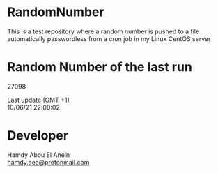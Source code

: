 # RandomNumber    
This is a test repository where a random number is pushed to a file automatically passwordless from a cron job in my Linux CentOS server    
# Random Number of the last run   
27098
      
Last update (GMT +1)    
10/06/21 22:00:02
# Developer    
Hamdy Abou El Anein   
hamdy.aea@protonmail.com
